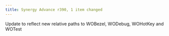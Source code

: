 ```yaml
---
title: Synergy Advance r390, 1 item changed
---
```


Update to reflect new relative paths to WOBezel, WODebug, WOHotKey and WOTest
